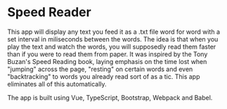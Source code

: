 # Speed Reader

This app will display any text you feed it as a .txt file word for word with a set interval in miliseconds between the words. The idea is that when you play the text and watch the words, you will supposedly read them faster than if you were to read them from paper. It was inspired by the Tony Buzan's Speed Reading book, laying emphasis on the time lost when "jumping" across the page, "resting" on certain words and even "backtracking" to words you already read sort of as a tic. This app eliminates all of this automatically.

The app is built using Vue, TypeScript, Bootstrap, Webpack and Babel.

